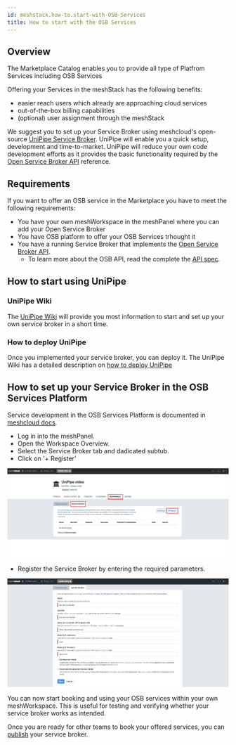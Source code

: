 ```yaml
---
id: meshstack.how-to.start-with-OSB-Services
title: How to start with the OSB Services
---
```


## Overview

The Marketplace Catalog enables you to provide all type of Platfrom Services including OSB Services

Offering your Services in the meshStack has the following benefits:

- easier reach users which already are approaching cloud services
- out-of-the-box billing capabilities
- (optional) user assignment through the meshStack

We suggest you to set up your Service Broker using meshcloud's open-source [UniPipe Service Broker](https://github.com/meshcloud/unipipe-service-broker). UniPipe will enable you a quick setup, development and time-to-market.
UniPipe will reduce your own code development efforts as it provides the basic functionality required by the [Open Service Broker API](https://www.openservicebrokerapi.org/) reference.

## Requirements

If you want to offer an OSB service in the Marketplace you have to meet the following requirements:

- You have your own meshWorkspace in the meshPanel where you can add your Open Service Broker
- You have OSB platform to offer your OSB Services trhought it
- You have a running Service Broker that implements the [Open Service Broker API](https://www.openservicebrokerapi.org/).
  - To learn more about the OSB API, read the complete the [API spec](https://github.com/openservicebrokerapi/servicebroker/blob/master/spec.md).

## How to start using UniPipe

### UniPipe Wiki

The [UniPipe Wiki](https://github.com/meshcloud/unipipe-service-broker/wiki) will provide you most information to start and set up your own service broker in a short time.

### How to deploy UniPipe

Once you implemented your service broker, you can deploy it. The UniPipe Wiki has a detailed description on [how to deploy UniPipe](https://github.com/meshcloud/unipipe-service-broker/wiki/How-To-Guides#-how-to-deploy-unipipe-service-broker)

## How to set up your Service Broker in the OSB Services Platform

Service development in the OSB Services Platform is documented in [meshcloud docs](meshstack.meshmarketplace.development.md).

- Log in into the meshPanel.
- Open the Workspace Overview.
- Select the Service Broker tab and dadicated subtub.
- Click on '+ Register'

![Add Service Broker](assets/marketplace/marketplace-service-broker-overview.png)

- Register the Service Broker by entering the required parameters.

![Register Service Broker](assets/marketplace/marketplace-register-service-broker.png)

You can now start booking and using your OSB services within your own meshWorkspace. This is useful for testing and verifying whether your service broker works as intended.

Once you are ready for other teams to book your offered services, you can [publish](meshstack.meshmarketplace.development.md#publish-your-service-broker) your service broker.
